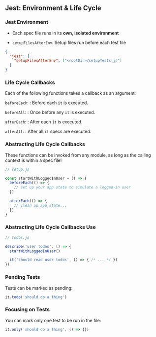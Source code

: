 ## Jest: Environment & Life Cycle

### Jest Environment

  * Each spec file runs in its **own, isolated environment**

  * `setupFilesAfterEnv`: Setup files run before each test file

```json
{
  "jest": {
    "setupFilesAfterEnv": ["<rootDir>/setupTests.js"]
  }
}
```

### Life Cycle Callbacks

Each of the following functions takes a callback as an argument:

`beforeEach`:
  : Before each `it` is executed.

`beforeAll`:
  : Once before any `it` is executed.

`afterEach`:
  : After each `it` is executed.

`afterAll`:
  : After all `it` specs are executed.

### Abstracting Life Cycle Callbacks

These functions can be invoked from any module, as long as the calling context is within a spec file!

```javascript
// setup.js

const startWithLoggedInUser = () => {
  beforeEach(() => {
    // set up your app state to simulate a logged-in user
  })

  afterEach(() => {
    // clean up app state...
  })
}
```

### Abstracting Life Cycle Callbacks Use

```javascript
// todos.js

describe('user todos', () => {
  startWithLoggedInUser()

  it('should read user todos', () => { /* ... */ })
})
```

### Pending Tests

Tests can be marked as pending:

```javascript
it.todo('should do a thing')
```

### Focusing on Tests

You can mark only one test to be run in the file:

```javascript
it.only('should do a thing', () => {})
```
